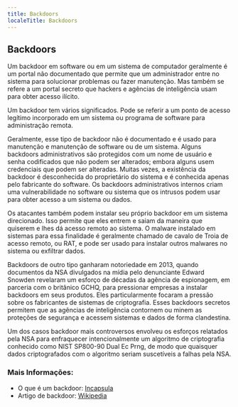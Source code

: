 ```yaml
---
title: Backdoors
localeTitle: Backdoors
---
```

## Backdoors

Um backdoor em software ou em um sistema de computador geralmente é um portal não documentado que permite que um administrador entre no sistema para solucionar problemas ou fazer manutenção. Mas também se refere a um portal secreto que hackers e agências de inteligência usam para obter acesso ilícito.

Um backdoor tem vários significados. Pode se referir a um ponto de acesso legítimo incorporado em um sistema ou programa de software para administração remota.

Geralmente, esse tipo de backdoor não é documentado e é usado para manutenção e manutenção de software ou de um sistema. Alguns backdoors administrativos são protegidos com um nome de usuário e senha codificados que não podem ser alterados; embora alguns usem credenciais que podem ser alteradas. Muitas vezes, a existência da backdoor é desconhecida do proprietário do sistema e é conhecida apenas pelo fabricante do software. Os backdoors administrativos internos criam uma vulnerabilidade no software ou sistema que os intrusos podem usar para obter acesso a um sistema ou dados.

Os atacantes também podem instalar seu próprio backdoor em um sistema direcionado. Isso permite que eles entrem e saiam da maneira que quiserem e lhes dá acesso remoto ao sistema. O malware instalado em sistemas para essa finalidade é geralmente chamado de cavalo de Troia de acesso remoto, ou RAT, e pode ser usado para instalar outros malwares no sistema ou exfiltrar dados.

Backdoors de outro tipo ganharam notoriedade em 2013, quando documentos da NSA divulgados na mídia pelo denunciante Edward Snowden revelaram um esforço de décadas da agência de espionagem, em parceria com o britânico GCHQ, para pressionar empresas a instalar backdoors em seus produtos. Eles particularmente focaram a pressão sobre os fabricantes de sistemas de criptografia. Esses backdoors secretos permitem que as agências de inteligência contornem ou minem as proteções de segurança e acessem sistemas e dados de forma clandestina.

Um dos casos backdoor mais controversos envolveu os esforços relatados pela NSA para enfraquecer intencionalmente um algoritmo de criptografia conhecido como NIST SP800-90 Dual Ec Prng, de modo que quaisquer dados criptografados com o algoritmo seriam suscetíveis a falhas pela NSA.

### Mais Informações:

*   O que é um backdoor: [Incapsula](https://www.incapsula.com/web-application-security/backdoor-shell-attack.html)
*   Artigo de backdoor: [Wikipedia](https://en.wikipedia.org/wiki/Backdoor_(computing))